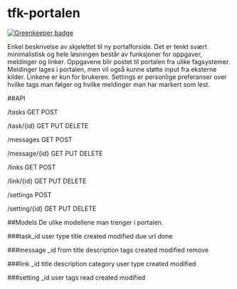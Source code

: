 # tfk-portalen

[![Greenkeeper badge](https://badges.greenkeeper.io/telemark/tfk-portalen.svg)](https://greenkeeper.io/)

Enkel beskrivelse av skjelettet til ny portalforside.
Det er tenkt svært minimalistisk og hele løsningen består av funksjoner for oppgaver, meldinger og linker.
Oppgavene blir postet til portalen fra ulike fagsystemer.
Meldinger lages i portalen, men vil også kunne støtte input fra eksterne kilder.
Linkene er kun for brukeren.
Settings er personlige preferanser over hvilke tags man følger og hvilke meldinger man har markert som lest.

##API

/tasks
GET
POST

/task/{id}
GET
PUT
DELETE

/messages
GET
POST

/message/{id}
GET
PUT
DELETE

/links
GET
POST

/link/{id}
GET
PUT
DELETE

/settings
POST

/setting/{id}
GET
PUT
DELETE

##Models
De ulike modellene man trenger i portalen.

###task_id
user
type
title
created
modified
due
url
done

###message
_id
from
title
description
tags
created
modified
remove

###link
_id
title
description
category
user
type
created
modified

###setting
_id
user
tags
read
created
modified
